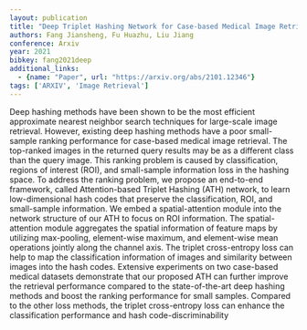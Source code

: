 ```yaml
---
layout: publication
title: "Deep Triplet Hashing Network for Case-based Medical Image Retrieval"
authors: Fang Jiansheng, Fu Huazhu, Liu Jiang
conference: Arxiv
year: 2021
bibkey: fang2021deep
additional_links:
  - {name: "Paper", url: "https://arxiv.org/abs/2101.12346"}
tags: ['ARXIV', 'Image Retrieval']
---
```

Deep hashing methods have been shown to be the most efficient approximate nearest neighbor search techniques for large-scale image retrieval. However, existing deep hashing methods have a poor small-sample ranking performance for case-based medical image retrieval. The top-ranked images in the returned query results may be as a different class than the query image. This ranking problem is caused by classification, regions of interest (ROI), and small-sample information loss in the hashing space. To address the ranking problem, we propose an end-to-end framework, called Attention-based Triplet Hashing (ATH) network, to learn low-dimensional hash codes that preserve the classification, ROI, and small-sample information. We embed a spatial-attention module into the network structure of our ATH to focus on ROI information. The spatial-attention module aggregates the spatial information of feature maps by utilizing max-pooling, element-wise maximum, and element-wise mean operations jointly along the channel axis. The triplet cross-entropy loss can help to map the classification information of images and similarity between images into the hash codes. Extensive experiments on two case-based medical datasets demonstrate that our proposed ATH can further improve the retrieval performance compared to the state-of-the-art deep hashing methods and boost the ranking performance for small samples. Compared to the other loss methods, the triplet cross-entropy loss can enhance the classification performance and hash code-discriminability